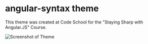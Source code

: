 # angular-syntax theme

This theme was created at Code School for the "Staying Sharp with Angular.JS" Course.

![Screenshot of Theme](http://cl.zdn.io/WDY9)
